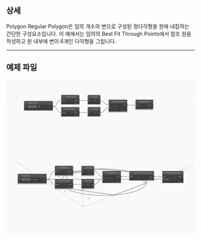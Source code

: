 ## 상세
Polygon Regular Polygon은 임의 개수의 변으로 구성된 정다각형을 원에 내접하는 간단한 구성요소입니다. 이 예에서는 임의의 Best Fit Through Points에서 참조 원을 작성하고 원 내부에 변이 6개인 다각형을 그립니다.
___
## 예제 파일

![RegularPolygon](./Autodesk.DesignScript.Geometry.Polygon.RegularPolygon_img.jpg)

